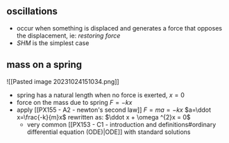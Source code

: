 ## oscillations
- occur when something is displaced and generates a force that opposes the displacement, ie: *restoring force*
- *SHM* is the simplest case 
## mass on a spring

![[Pasted image 20231024151034.png]]
- spring has a natural length when no force is exerted, $x=0$
- force on the mass due to spring $F=-kx$
- apply [[PX155 - A2 - newton's second law]] $F=ma=-kx$
		$a=\ddot x=\frac{-k}{m}x$
		rewritten as: $\ddot x + \omega ^{2}x = 0$
	- very common [[PX153 - C1 - introduction and definitions#ordinary differential equation (ODE)|ODE]] with standard solutions
